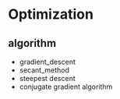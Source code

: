 # Optimization

## algorithm
- gradient_descent
- secant_method
- steepest descent
- conjugate gradient algorithm

